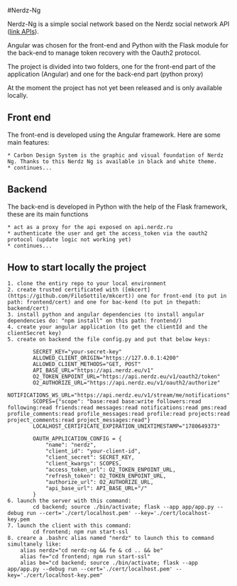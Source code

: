 #Nerdz-Ng

Nerdz-Ng is a simple social network based on the Nerdz social network API ([link APIs](https://api.nerdz.eu/docs])).

Angular was chosen for the front-end and Python with the Flask module for the back-end to manage token recovery with the Oauth2 protocol.

The project is divided into two folders, one for the front-end part of the application (Angular) and one for the back-end part (python proxy)

At the moment the project has not yet been released and is only available locally.

## Front end
The front-end is developed using the Angular framework. Here are some main features:

    * Carbon Design System is the graphic and visual foundation of Nerdz Ng. Thanks to this Nerdz Ng is available in black and white theme.
    * continues...

## Backend
The back-end is developed in Python with the help of the Flask framework, these are its main functions

    * act as a proxy for the api exposed on api.nerdz.ru
    * authenticate the user and get the access_token via the oauth2 protocol (update logic not working yet)
    * continues...

## How to start locally the project
    1. clone the entiry repo to your local environment
    2. create trusted certificated with ([mkcert](https://github.com/FiloSottile/mkcert)) one for front-end (to put in path: frontend/cert) and one for bac-kend (to put in thepath: backend/cert)
    3. install python and angular dependencies (to install angular dependencies do: "npm install" on this path: frontend/)
    4. create your angular application (to get the clientId and the clientSecret key)
    5. create on backend the file config.py and put that below keys:

            SECRET_KEY="your-secret-key"
            ALLOWED_CLIENT_ORIGIN="https://127.0.0.1:4200"
            ALLOWED_CLIENT_METHODS="GET, POST"
            API_BASE_URL="https://api.nerdz.eu/v1"
            O2_TOKEN_ENPOINT_URL="https://api.nerdz.eu/v1/oauth2/token"
            O2_AUTHORIZE_URL="https://api.nerdz.eu/v1/oauth2/authorize"
            NOTIFICATIONS_WS_URL="https://api.nerdz.eu/v1/stream/me/notifications"
            SCOPES={"scope": "base:read base:write followers:read following:read friends:read messages:read notifications:read pms:read profile_comments:read profile_messages:read profile:read projects:read project_comments:read project_messages:read"}
            LOCALHOST_CERTIFICATE_EXPIRATION_UNIXTIMESTAMP="1780649373"

            OAUTH_APPLICATION_CONFIG = {
                "name": "nerdz",
                "client_id": "your-client-id",
                "client_secret": SECRET_KEY,
                "client_kwargs": SCOPES,
                "access_token_url": O2_TOKEN_ENPOINT_URL,
                "refresh_token": O2_TOKEN_ENPOINT_URL,
                "authorize_url": O2_AUTHORIZE_URL,
                "api_base_url": API_BASE_URL+"/"
            }
    6. launch the server with this command:
            cd backend; source ./bin/activate; flask --app app/app.py --debug run --cert='./cert/localhost.pem' --key='./cert/localhost-key.pem
    7. launch the client with this command:
            cd frontend; npm run start-ssl
    8. creare a .bashrc alias named "nerdz" to launch this to command simultanely like:
        alias nerdz="cd nerdz-ng && fe & cd .. && be"
        alias fe="cd frontend; npm run start-ssl"
        alias be="cd backend; source ./bin/activate; flask --app app/app.py --debug run --cert='./cert/localhost.pem' --key='./cert/localhost-key.pem"
